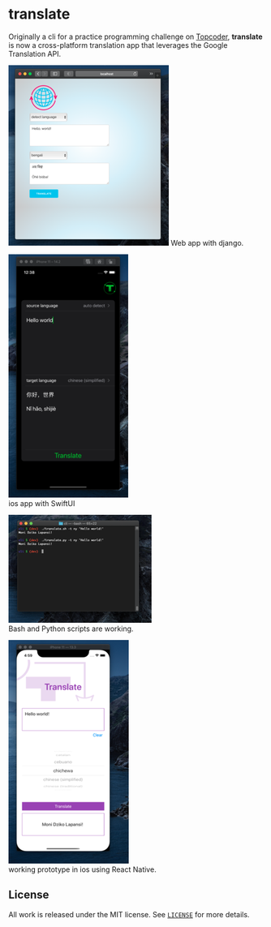 # translate

Originally a cli for a practice programming challenge on [Topcoder](https://www.topcoder.com), __translate__ is now a cross-platform translation app
that leverages the Google Translation API.

![Screenshot](screen_shot2020-10-05.png)
Web app with django.

![Screenshot](screen_shot2020-09-29.png)   
ios app with SwiftUI

![Screenshot](screen_shot2020-09-12.png)  
Bash and Python scripts are working.

![Screenshot](screen_shot2020-09-10.png)   
working prototype in ios using React Native.

## License
All work is released under the MIT license. See [`LICENSE`](/LICENSE.md) for more details.
